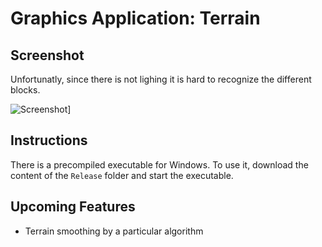 Graphics Application: Terrain
=============================

Screenshot
----------

Unfortunatly, since there is not lighing it is hard to recognize the different blocks.

![Screenshot](https://github.com/ComputerGame/GraphicsApplication/blob/terrain/screenshot.png)]

Instructions
------------

There is a precompiled executable for Windows. To use it, download the content of the `Release` folder and start the executable.

Upcoming Features
-----------------

- Terrain smoothing by a particular algorithm